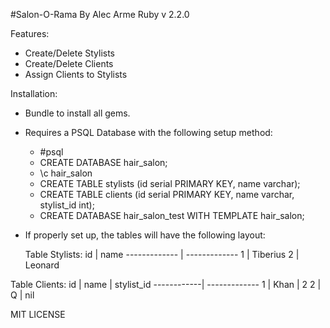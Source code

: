 #Salon-O-Rama
By Alec Arme
Ruby v 2.2.0

Features:
- Create/Delete Stylists
- Create/Delete Clients
- Assign Clients to Stylists

Installation:
- Bundle to install all gems.
- Requires a PSQL Database with the following setup method:
  - #psql
  - CREATE DATABASE hair_salon;
  - \c hair_salon
  - CREATE TABLE stylists (id serial PRIMARY KEY, name varchar);
  - CREATE TABLE clients (id serial PRIMARY KEY, name varchar, stylist_id int);
  - CREATE DATABASE hair_salon_test WITH TEMPLATE hair_salon;
- If properly set up, the tables will have the following layout:

  Table Stylists:
id  | name
------------- | -------------
1  | Tiberius
2  | Leonard

Table Clients:
id  | name  | stylist_id
------------| -------------
1  | Khan   | 2
2  | Q      | nil



MIT LICENSE
